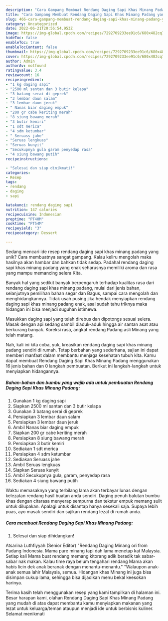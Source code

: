 ```yaml
---
description: "Cara Gampang Membuat Rendang Daging Sapi Khas Minang Padang yang Lezat Sekali"
title: "Cara Gampang Membuat Rendang Daging Sapi Khas Minang Padang yang Lezat Sekali"
slug: 466-cara-gampang-membuat-rendang-daging-sapi-khas-minang-padang-yang-lezat-sekali
category: Uncategorized
date: 2022-06-21T20:56:54.953Z
image: https://img-global.cpcdn.com/recipes/7292709233ee91c6/680x482cq70/rendang-daging-sapi-khas-minang-padang-foto-resep-utama.jpg
hideToc: false
enableToc: true
enableTocContent: false
thumbnail: https://img-global.cpcdn.com/recipes/7292709233ee91c6/680x482cq70/rendang-daging-sapi-khas-minang-padang-foto-resep-utama.jpg
cover: https://img-global.cpcdn.com/recipes/7292709233ee91c6/680x482cq70/rendang-daging-sapi-khas-minang-padang-foto-resep-utama.jpg
author: Admin
authorAv: notfound
ratingvalue: 3.4
reviewcount: 16
recipeingredient:
- "1 kg daging sapi"
- "2500 ml santan dan 3 butir kelapa"
- "3 batang serai di geprek"
- "3 lembar daun salam"
- "3 lembar daun jeruk"
- " Nanas biar daging empuk"
- "200 gr cabe keriting merah"
- "8 siung bawang merah"
- "3 butir kemiri"
- "1 sdt merica"
- "4 sdm ketumbar"
- " Seruass jahe"
- "Seruas lengkuas"
- "Seruas kunyit"
- "Secukupnya gula garam penyedap rasa"
- "4 siung bawang putih"
recipeinstructions:

- "Selesai dan siap dinikmati!"
categories:
- Resep
tags:
- rendang
- daging
- sapi

katakunci: rendang daging sapi 
nutrition: 147 calories
recipecuisine: Indonesian
preptime: "PT40M"
cooktime: "PT54M"
recipeyield: "3"
recipecategory: Dessert

---
```





Sedang mencari ide resep rendang daging sapi khas minang padang yang unik? Cara membuatnya sangat gampang. Kalau keliru mengolah maka hasilnya akan hambar dan bahkan tidak sedap. Padahal rendang daging sapi khas minang padang yang enak seharusnya memiliki aroma dan rasa yang mampu memancing selera Kita.





Banyak hal yang sedikit banyak berpengaruh terhadap kualitas rasa dari rendang daging sapi khas minang padang, mulai dari jenis bahan, selanjutnya pemilihan bahan segar dan Bagus, sampai cara mengolah dan menghidangkannya. Tidak usah pusing jika hendak menyiapkan rendang daging sapi khas minang padang enak,      asal sudah tahu triknya maka hidangan ini bisa menjadi suguhan istimewa.














Masukkan daging sapi yang telah direbus dan dipotongs sesuai selera. Masak dengan api sedang sambil diaduk-aduk hingga air santan asat atau berkurang banyak. Koreksi rasa, angkat rendang Padang asli Minang yang telah matang.






Nah, kali ini kita coba, yuk, kreasikan rendang daging sapi khas minang padang sendiri di rumah. Tetap berbahan yang sederhana, sajian ini dapat memberi manfaat dalam membantu menjaga kesehatan tubuh kita. Kamu dapat membuat Rendang Daging Sapi Khas Minang Padang menggunakan 16 jenis bahan dan 0 langkah pembuatan. Berikut ini langkah-langkah untuk menyiapkan hidangannya.

<!--inarticleads1-->

##### Bahan-bahan dan bumbu yang wajib ada untuk pembuatan Rendang Daging Sapi Khas Minang Padang:

1. Gunakan 1 kg daging sapi
1. Siapkan 2500 ml santan dan 3 butir kelapa
1. Gunakan 3 batang serai di geprek
1. Persiapkan 3 lembar daun salam
1. Persiapkan 3 lembar daun jeruk
1. Ambil  Nanas biar daging empuk
1. Siapkan 200 gr cabe keriting merah
1. Persiapkan 8 siung bawang merah
1. Persiapkan 3 butir kemiri
1. Sediakan 1 sdt merica
1. Persiapkan 4 sdm ketumbar
1. Sediakan  Seruass jahe
1. Ambil Seruas lengkuas
1. Siapkan Seruas kunyit
1. Ambil Secukupnya gula, garam, penyedap rasa
1. Sediakan 4 siung bawang putih


Waktu memasaknya yang terbilang lama akan terbayar lunas dengan kelezatan rendang hasil buatan anda sendiri. Daging penuh balutan bumbu khas dengan citarasa menyerap sempurna dan tekstur empuk memang sulit untuk dilupakan. Apalagi untuk disantap hanya sesekali saja. Supaya lebih puas, ayo masak sendiri dan sajikan rendang lezat di rumah anda. 

<!--inarticleads2-->

##### Cara membuat Rendang Daging Sapi Khas Minang Padang:


1. Selesai dan siap dihidangkan!

Atsarina Luthfiyyah (Senior Editor) &#34;Rendang Daging Minang ori from Padang Indonesia. Mama pure minang tapi dah lama menetap kat Malaysia. Setiap kali Mama buat rendang memang kitorang adik beradik tak sabar-sabar nak makan. Kalau time raya belum tengahari rendang Mama akan habis licin dek anak beranak dengan menantu-menantu.&#34; &#34;Walaupon anak-anak semua lahir Malaysia, semua. Hidangan khas Minang ini juga bisa disimpan cukup lama, sehingga bisa dijadikan menu bekal keesokan harinya. 

Terima kasih telah menggunakan resep yang kami tampilkan di halaman ini. Besar harapan kami, olahan Rendang Daging Sapi Khas Minang Padang yang mudah di atas dapat membantu kamu menyiapkan makanan yang lezat untuk keluarga/teman ataupun menjadi ide untuk berbisnis kuliner. Selamat menikmati
